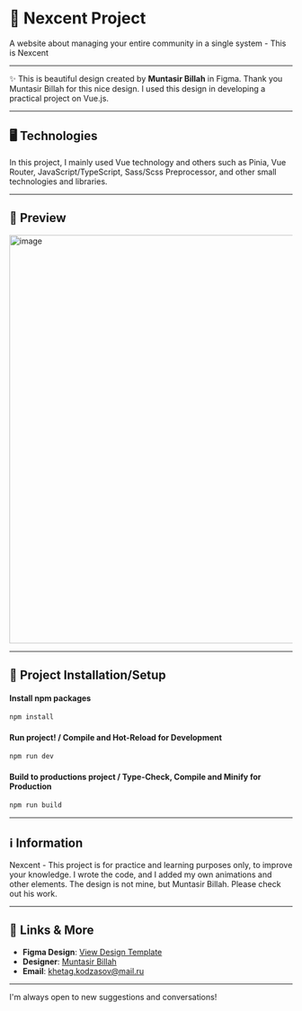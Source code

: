 # 🎯 Nexcent Project

A website about managing your entire community in a single system - This is Nexcent

---

✨ This is beautiful design created by **Muntasir Billah** in Figma. Thank you Muntasir Billah for this nice design. I used this design in developing a practical project on Vue.js.

---

## 🖥️ Technologies

In this project, I mainly used Vue technology and others such as Pinia, Vue Router, JavaScript/TypeScript, Sass/Scss Preprocessor, and other small technologies and libraries.

---

## 📸 Preview 
<img width="1215" height="727" alt="image" src="https://github.com/user-attachments/assets/086f4d67-53b5-4b0b-8815-4b36f06d6e04" />

---

## 🐎 Project Installation/Setup

#### Install npm packages
```sh
npm install
```

#### Run project! / Compile and Hot-Reload for Development
```sh
npm run dev
```

#### Build to productions project / Type-Check, Compile and Minify for Production
```sh
npm run build
```

---

## ℹ️ Information

Nexcent - This project is for practice and learning purposes only, to improve your knowledge. I wrote the code, and I added my own animations and other elements. The design is not mine, but Muntasir Billah. Please check out his work.

---

## 🔗 Links & More

- **Figma Design**: [View Design Template](https://www.figma.com/files/team/1361448120998279756/resources/community/file/1222060007934600841)
- **Designer**: [Muntasir Billah](https://www.figma.com/files/team/1361448120998279756/resources/community/@itsmuntasirb)
- **Email**: [khetag.kodzasov@mail.ru](mailto:khetag.kodzasov@mail.ru)

---

I'm always open to new suggestions and conversations!
